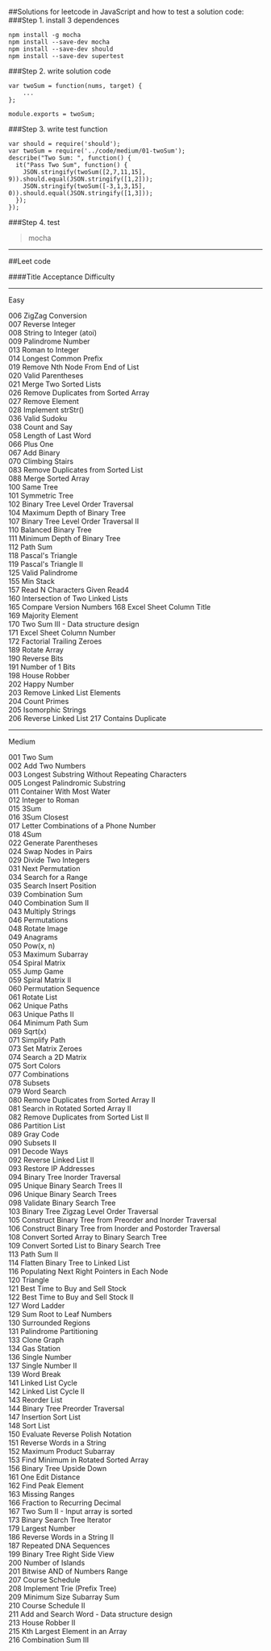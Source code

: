 ##Solutions for leetcode in JavaScript and how to test a solution code:   
###Step 1. install 3 dependences  
````
npm install -g mocha  
npm install --save-dev mocha    
npm install --save-dev should    
npm install --save-dev supertest   

````
###Step 2. write solution code  
````
var twoSum = function(nums, target) {
	...
};

module.exports = twoSum;
````
  
###Step 3. write test function  
````
var should = require('should');
var twoSum = require('../code/medium/01-twoSum');
describe("Two Sum: ", function() {
  it("Pass Two Sum", function() {
    JSON.stringify(twoSum([2,7,11,15], 9)).should.equal(JSON.stringify([1,2]));
    JSON.stringify(twoSum([-3,1,3,15], 0)).should.equal(JSON.stringify([1,3]));
  });
});

````


###Step 4. test  

> mocha   

------  

##Leet code  

####Title Acceptance Difficulty

---------------------
Easy   

006	ZigZag Conversion  
007	Reverse Integer  
008	String to Integer (atoi)	 
009	Palindrome Number	 
013	Roman to Integer  
014	Longest Common Prefix	 
019	Remove Nth Node From End of List   
020	Valid Parentheses	 
021	Merge Two Sorted Lists	   
026	Remove Duplicates from Sorted Array	  
027	Remove Element	 
028	Implement strStr()	 
036	Valid Sudoku	 
038	Count and Say	  
058	Length of Last Word	   
066	Plus One	 
067	Add Binary	  
070	Climbing Stairs	 
083	Remove Duplicates from Sorted List	 
088	Merge Sorted Array	
100	Same Tree	 
101	Symmetric Tree	
102	Binary Tree Level Order Traversal	 
104	Maximum Depth of Binary Tree	
107	Binary Tree Level Order Traversal II	
110	Balanced Binary Tree	
111	Minimum Depth of Binary Tree	
112	Path Sum	 
118	Pascal's Triangle	 
119	Pascal's Triangle II	
125	Valid Palindrome	
155	Min Stack	 
157	Read N Characters Given Read4  
160	Intersection of Two Linked Lists  
165	Compare Version Numbers	
168	Excel Sheet Column Title	
169	Majority Element	
170	Two Sum III - Data structure design 	
171	Excel Sheet Column Number	 
172	Factorial Trailing Zeroes	 
189	Rotate Array	
190	Reverse Bits	
191	Number of 1 Bits	
198	House Robber	
202	Happy Number	
203	Remove Linked List Elements	 
204	Count Primes	
205	Isomorphic Strings	
206	Reverse Linked List	
217	Contains Duplicate	

--------------------------------  
Medium  

001	Two Sum	 
002	Add Two Numbers	 
003	Longest Substring Without Repeating Characters	 
005	Longest Palindromic Substring	 
011	Container With Most Water	 
012	Integer to Roman	 
015	3Sum	 
016	3Sum Closest	 
017	Letter Combinations of a Phone Number	 
018	4Sum	 
022	Generate Parentheses	 
024	Swap Nodes in Pairs	 
029	Divide Two Integers	 
031	Next Permutation	 
034	Search for a Range	 
035	Search Insert Position	 
039	Combination Sum	 
040	Combination Sum II	
043	Multiply Strings	 
046	Permutations	 
048	Rotate Image	 
049	Anagrams	 
050	Pow(x, n)	 
053	Maximum Subarray	 
054	Spiral Matrix	 
055	Jump Game	 
059	Spiral Matrix II	 
060	Permutation Sequence	 
061	Rotate List	 
062	Unique Paths	 
063	Unique Paths II	 
064	Minimum Path Sum	 
069	Sqrt(x)	 
071	Simplify Path	 
073	Set Matrix Zeroes	 
074	Search a 2D Matrix	 
075	Sort Colors	 
077	Combinations	 
078	Subsets	 
079	Word Search	 
080	Remove Duplicates from Sorted Array II	 
081	Search in Rotated Sorted Array II	 
082	Remove Duplicates from Sorted List II	 
086	Partition List	 
089	Gray Code	 
090	Subsets II	 
091	Decode Ways	 
092	Reverse Linked List II	 
093	Restore IP Addresses	 
094	Binary Tree Inorder Traversal	 
095	Unique Binary Search Trees II	 
096	Unique Binary Search Trees	 
098	Validate Binary Search Tree	 
103	Binary Tree Zigzag Level Order Traversal	 
105	Construct Binary Tree from Preorder and Inorder Traversal	 
106	Construct Binary Tree from Inorder and Postorder Traversal	 
108	Convert Sorted Array to Binary Search Tree	 
109	Convert Sorted List to Binary Search Tree	 
113	Path Sum II	 
114	Flatten Binary Tree to Linked List	 
116	Populating Next Right Pointers in Each Node	 
120	Triangle	 
121	Best Time to Buy and Sell Stock	 
122	Best Time to Buy and Sell Stock II	 
127	Word Ladder	 
129	Sum Root to Leaf Numbers	 
130	Surrounded Regions	 
131	Palindrome Partitioning	 
133	Clone Graph	 
134	Gas Station	 
136	Single Number	 
137	Single Number II	 
139	Word Break	 
141	Linked List Cycle	 
142	Linked List Cycle II	 
143	Reorder List	 
144	Binary Tree Preorder Traversal	 
147	Insertion Sort List	 
148	Sort List	 
150	Evaluate Reverse Polish Notation	 
151	Reverse Words in a String	 
152	Maximum Product Subarray	 
153	Find Minimum in Rotated Sorted Array	 
156	Binary Tree Upside Down 	 
161	One Edit Distance 	 
162	Find Peak Element	 
163	Missing Ranges 	 
166	Fraction to Recurring Decimal	 
167	Two Sum II - Input array is sorted 	 
173	Binary Search Tree Iterator	 
179	Largest Number	 
186	Reverse Words in a String II 	 
187	Repeated DNA Sequences	 
199	Binary Tree Right Side View	 
200	Number of Islands	 
201	Bitwise AND of Numbers Range	 
207	Course Schedule	 
208	Implement Trie (Prefix Tree)	 
209	Minimum Size Subarray Sum	 
210	Course Schedule II	 
211	Add and Search Word - Data structure design  
213	House Robber II	 
215	Kth Largest Element in an Array	 
216	Combination Sum III	  

